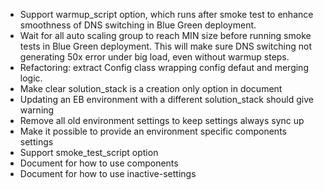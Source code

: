 * Support warmup_script option,  which runs after smoke test to enhance smoothness of DNS switching in Blue Green deployment.
* Wait for all auto scaling group to reach MIN size before running smoke tests in Blue Green deployment. This will make sure DNS switching not generating 50x error under big load, even without warmup steps.
* Refactoring: extract Config class wrapping config defaut and merging logic.
* Make clear solution_stack is a creation only option in document
* Updating an EB environment with a different solution_stack should give warning
* Remove all old environment settings to keep settings always sync up
* Make it possible to provide an environment specific components settings
* Support smoke_test_script option
* Document for how to use components
* Document for how to use inactive-settings
